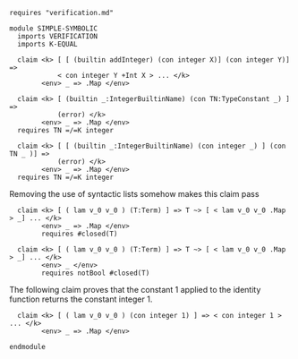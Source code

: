 ```k
requires "verification.md"

module SIMPLE-SYMBOLIC
  imports VERIFICATION
  imports K-EQUAL

  claim <k> [ [ (builtin addInteger) (con integer X)] (con integer Y)] =>
            < con integer Y +Int X > ... </k>
        <env> _ => .Map </env>

  claim <k> [ (builtin _:IntegerBuiltinName) (con TN:TypeConstant _) ] =>
            (error) </k>
        <env> _ => .Map </env>
  requires TN =/=K integer

  claim <k> [ [ (builtin _:IntegerBuiltinName) (con integer _) ] (con TN _ )] =>
            (error) </k>
        <env> _ => .Map </env>
  requires TN =/=K integer
```
 Removing the use of syntactic lists somehow makes this claim pass

```k
  claim <k> [ ( lam v_0 v_0 ) (T:Term) ] => T ~> [ < lam v_0 v_0 .Map > _] ... </k>
        <env> _ => .Map </env>
        requires #closed(T)

  claim <k> [ ( lam v_0 v_0 ) (T:Term) ] => T ~> [ < lam v_0 v_0 .Map > _] ... </k>
        <env> _ </env>
        requires notBool #closed(T)
```

The following claim proves that the constant 1 applied to the identity function returns the
constant integer 1.

```k
  claim <k> [ ( lam v_0 v_0 ) (con integer 1) ] => < con integer 1 > ... </k>
        <env> _ => .Map </env>

endmodule
```
